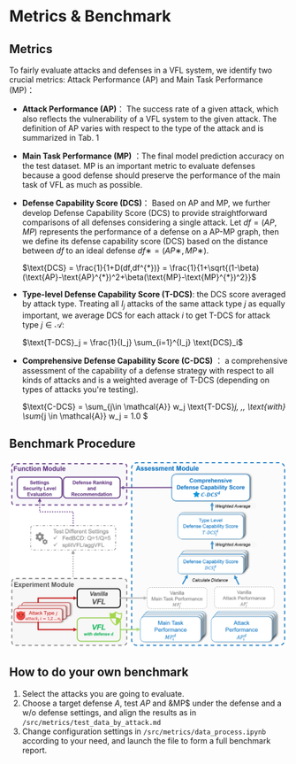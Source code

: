 # Metrics & Benchmark

## Metrics

To fairly evaluate attacks and defenses in a VFL system, we identify two crucial metrics: Attack
Performance (AP) and Main Task Performance (MP)：

- **Attack Performance (AP)**： The success rate of a given attack, which also reflects the vulnerability of a VFL system to the given attack. The definition of AP varies with respect to the type of the attack and is summarized in Tab. 1
- **Main Task Performance (MP)** ：The final model prediction accuracy on the test dataset. MP is an important metric to evaluate defenses because a good defense should preserve the performance of the main task of VFL as much as possible.
- **Defense Capability Score (DCS)**： Based on AP and MP, we further develop Defense Capability Score (DCS) to provide straightforward comparisons of all defenses considering a single attack. Let $df = (AP, MP)$ represents the performance of a defense on a AP-MP graph, then we define its defense capability score (DCS) based on the distance between $df$ to an ideal defense $df ∗ = (AP∗, MP∗)$.

   $\text{DCS} = \frac{1}{1+D(df,df^{*})} = \frac{1}{1+\sqrt{(1-\beta)(\text{AP}-\text{AP}^{*})^2+\beta(\text{MP}-\text{MP}^{*})^2}}$

- **Type-level Defense Capability Score (T-DCS)**: the DCS score averaged by attack type. 
  Treating all $I_j$ attacks of the same attack type $j$ as equally important, we average DCS for each attack $i$ to get T-DCS for attack type $j\in \mathcal{A}$:

   $\text{T-DCS}_j = \frac{1}{I_j} \sum_{i=1}^{I_j} \text{DCS}_i$

- **Comprehensive Defense Capability Score (C-DCS)** ： a comprehensive assessment of the capability of a defense strategy with respect to all kinds of attacks and is a weighted average of T-DCS (depending on types of attacks you're testing).
  
  $\text{C-DCS} = \sum_{j\in \mathcal{A}} w_j \text{T-DCS}_j, \,\, \text{with} \sum_{j \in \mathcal{A}} w_j = 1.0 $

## Benchmark Procedure

 ![BenchmarkPipline](figures/benchmark_pipeline.png)



## How to do your own benchmark

1. Select the attacks you are going to evaluate.
2. Choose a target defense $A$, test $AP$ and &MP$ under the defense and a w/o defense settings, and align the results as in  `/src/metrics/test_data_by_attack.md`
3. Change configuration settings in `/src/metrics/data_process.ipynb` according to your need, and launch the file to form a full benchmark report.
